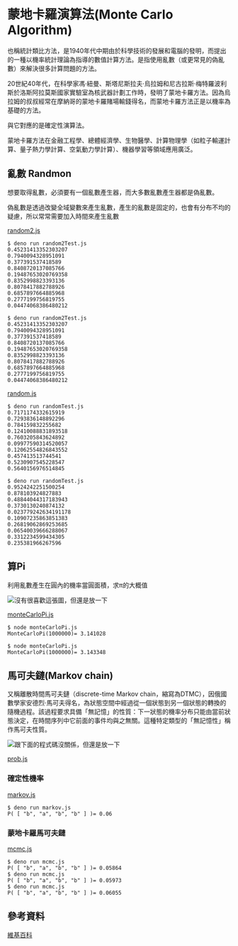 # 蒙地卡羅演算法(Monte Carlo Algorithm)

也稱統計類比方法，是1940年代中期由於科學技術的發展和電腦的發明，而提出的一種以機率統計理論為指導的數值計算方法。是指使用亂數（或更常見的偽亂數）來解決很多計算問題的方法。

20世紀40年代，在科學家馮·紐曼、斯塔尼斯拉夫·烏拉姆和尼古拉斯·梅特羅波利斯於洛斯阿拉莫斯國家實驗室為核武器計劃工作時，發明了蒙地卡羅方法。因為烏拉姆的叔叔經常在摩納哥的蒙地卡羅賭場輸錢得名，而蒙地卡羅方法正是以機率為基礎的方法。

與它對應的是確定性演算法。

蒙地卡羅方法在金融工程學、總體經濟學、生物醫學、計算物理學（如粒子輸運計算、量子熱力學計算、空氣動力學計算）、機器學習等領域應用廣泛。

## 亂數 Randmon

想要取得亂數，必須要有一個亂數產生器，而大多數亂數產生器都是偽亂數。

偽亂數是透過改變全域變數來產生亂數，產生的亂數是固定的，也會有分布不均的疑慮，所以常常需要加入時間來產生亂數

[random2.js](https://github.com/nohano1l/sa110a/blob/master/hw/midproject/random/random2.js)
```
$ deno run random2Test.js
0.45231413352303207
0.7940094328951091
0.377391537418589 
0.8408720137085766
0.19487653020769358
0.8352998823393136
0.8078417882788926
0.6857897664885968
0.2777199756819755
0.04474068386480212

$ deno run random2Test.js 
0.45231413352303207
0.7940094328951091
0.377391537418589
0.8408720137085766
0.19487653020769358
0.8352998823393136
0.8078417882788926
0.6857897664885968
0.2777199756819755
0.04474068386480212
```

[random.js](https://github.com/nohano1l/sa110a/blob/master/hw/midproject/random/random.js)

```
$ deno run randomTest.js
0.7171174332615919
0.7293836148892296
0.784159832255682
0.12410088831893518
0.7603205843624892
0.09977590314520057
0.12062554826843552
0.457413513744541
0.5230907545228547
0.5640156976514845

$ deno run randomTest.js 
0.9524242251500254
0.878103924827883
0.48844044317183943
0.3730130240874132
0.023779242634191178
0.10907235863851383
0.26819062869253685
0.06540039666288067
0.3312234599434305
0.235381966267596
```

## 算Pi
利用亂數產生在圓內的機率當圓面積，求π的大概值

![沒有很喜歡這張圖，但還是放一下](https://upload.wikimedia.org/wikipedia/commons/thumb/8/84/Pi_30K.gif/330px-Pi_30K.gif)

[monteCarloPi.js](https://github.com/nohano1l/sa110a/blob/master/hw/midproject/monte/monteCarloPi.js)
```
$ node monteCarloPi.js 
MonteCarloPi(1000000)= 3.141028

$ node monteCarloPi.js 
MonteCarloPi(1000000)= 3.143348
```

## 馬可夫鏈(Markov chain)

又稱離散時間馬可夫鏈（discrete-time Markov chain，縮寫為DTMC），因俄國數學家安德烈·馬可夫得名，為狀態空間中經過從一個狀態到另一個狀態的轉換的隨機過程。該過程要求具備「無記憶」的性質：下一狀態的機率分布只能由當前狀態決定，在時間序列中它前面的事件均與之無關。這種特定類型的「無記憶性」稱作馬可夫性質。

![跟下面的程式碼沒關係，但還是放一下](https://upload.wikimedia.org/wikipedia/commons/thumb/2/2b/Markovkate_01.svg/330px-Markovkate_01.svg.png)

[prob.js](https://github.com/nohano1l/sa110a/blob/master/hw/midproject/markov/prob.js)

### 確定性機率

[markov.js](https://github.com/nohano1l/sa110a/blob/master/hw/midproject/markov/markov.js)

```
$ deno run markov.js 
P( [ "b", "a", "b", "b" ] )= 0.06
```

### 蒙地卡羅馬可夫鏈

[mcmc.js](https://github.com/nohano1l/sa110a/blob/master/hw/midproject/markov/mcmc.js)

```
$ deno run mcmc.js
P( [ "b", "a", "b", "b" ] )= 0.05864
$ deno run mcmc.js 
P( [ "b", "a", "b", "b" ] )= 0.05973
$ deno run mcmc.js 
P( [ "b", "a", "b", "b" ] )= 0.06055
```

## 參考資料

[維基百科](https://zh.wikipedia.org/wiki/%E8%92%99%E5%9C%B0%E5%8D%A1%E7%BE%85%E6%96%B9%E6%B3%95)